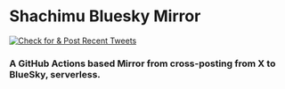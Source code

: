 # Shachimu Bluesky Mirror
[![Check for & Post Recent Tweets](https://github.com/samvictordr/shachimumeirror/actions/workflows/mirror.yml/badge.svg)](https://github.com/samvictordr/shachimumeirror/actions/workflows/mirror.yml)

### A GitHub Actions based Mirror from cross-posting from X to BlueSky, serverless.

